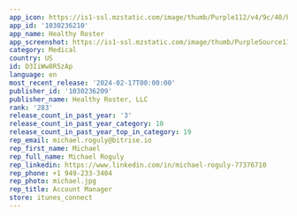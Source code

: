 ```yaml
---
app_icon: https://is1-ssl.mzstatic.com/image/thumb/Purple112/v4/9c/40/bb/9c40bb2c-412f-85c7-79f8-231555d7b1f2/AppIcon-0-1x_U007emarketing-0-7-0-85-220.png/1024x1024bb.png
app_id: '1030236210'
app_name: Healthy Roster
app_screenshot: https://is1-ssl.mzstatic.com/image/thumb/PurpleSource112/v4/af/b1/95/afb1958c-ef21-5dd6-6f7e-abc2be30f7e5/2d1b6be0-bd90-4e31-9c9d-1e3aac8a1935_Simulator_Screen_Shot_-_iPhone_11_Pro_Max_-_2024-02-15_at_16.53.39.png/1242x2688bb.png
category: Medical
country: US
id: D3IiWw8R5zAp
language: en
most_recent_release: '2024-02-17T00:00:00'
publisher_id: '1030236209'
publisher_name: Healthy Roster, LLC
rank: '283'
release_count_in_past_year: '3'
release_count_in_past_year_category: 10
release_count_in_past_year_top_in_category: 19
rep_email: michael.roguly@bitrise.io
rep_first_name: Michael
rep_full_name: Michael Roguly
rep_linkedin: https://www.linkedin.com/in/michael-roguly-77376710
rep_phone: +1 949-233-3404
rep_photo: michael.jpg
rep_title: Account Manager
store: itunes_connect
---
```

